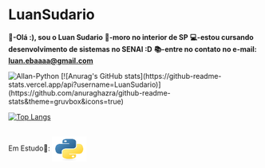 # LuanSudario

**👋-Olá :), sou o Luan Sudario**
**🏡-moro no interior de SP**
**💻-estou cursando desenvolvimento de sistemas no SENAI :D**
**📚-entre no contato no e-mail: luan.ebaaaa@gmail.com**


<div>
<img aling="right" alt="Allan-Python" heigh="130" width="100" src="https://mystickermania.com/cdn/stickers/games/hollow-knight-like-512x512.png">
[![Anurag's GitHub stats](https://github-readme-stats.vercel.app/api?username=LuanSudario)](https://github.com/anuraghazra/github-readme-stats&theme=gruvbox&icons=true)


[![Top Langs](https://github-readme-stats.vercel.app/api/top-langs/?username=LuanSudario)](https://github.com/anuraghazra/github-readme-stats&icons=true&theme=gruvbox)


<div style="display: inline_block"><br>
Em Estudo📖:
  <img align="center" alt="Allan-Python" height="50" width="70" src="https://raw.githubusercontent.com/devicons/devicon/master/icons/python/python-original.svg">
  
    
</div>
